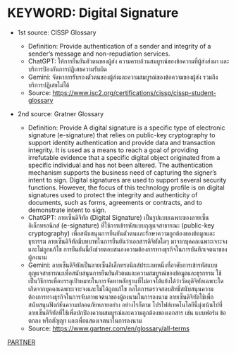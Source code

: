 # KEYWORD: Digital Signature

- 1st source: CISSP Glossary
   - Definition: Provide authentication of a sender and integrity of a sender’s message and non-repudiation services.
   - ChatGPT: ให้การยืนยันตัวตนของผู้ส่ง ความครบถ้วนสมบูรณ์ของข้อความที่ผู้ส่งส่งมา และบริการป้องกันการปฏิเสธความรับผิด
   - Gemini: จัดหาการรับรองตัวตนของผู้ส่งและความสมบูรณ์ของข้อความของผู้ส่ง รวมถึงบริการปฏิเสธไม่ได้
   - Source: https://www.isc2.org/certifications/cissp/cissp-student-glossary
 
- 2nd source: Gratner Glossary
   - Definition: Provide A digital signature is a specific type of electronic signature (e-signature) that relies on public-key cryptography to support identity authentication and provide data and transaction integrity. It is used as a means to reach a goal of providing irrefutable evidence that a specific digital object originated from a specific individual and has not been altered. The authentication mechanism supports the business need of capturing the signer’s intent to sign. Digital signatures are used to support several security functions. However, the focus of this technology profile is on digital signatures used to protect the integrity and authenticity of documents, such as forms, agreements or contracts, and to demonstrate intent to sign. 
   - ChatGPT: ลายเซ็นดิจิทัล (Digital Signature) เป็นรูปแบบเฉพาะของลายเซ็นอิเล็กทรอนิกส์ (e-signature) ที่ใช้การเข้ารหัสแบบกุญแจสาธารณะ (public-key cryptography) เพื่อสนับสนุนการยืนยันตัวตนและรักษาความถูกต้องของข้อมูลและธุรกรรม ลายเซ็นดิจิทัลมีบทบาทในการยืนยันว่าเอกสารดิจิทัลใดๆ มาจากบุคคลเฉพาะเจาะจงและไม่ถูกแก้ไข การยืนยันนี้ยังช่วยตอบสนองความต้องการทางธุรกิจในการบันทึกเจตนาของผู้ลงนาม 
   - Gemini: ลายเซ็นดิจิทัลเป็นลายเซ็นอิเล็กทรอนิกส์ประเภทหนึ่งที่อาศัยการเข้ารหัสแบบกุญแจสาธารณะเพื่อสนับสนุนการยืนยันตัวตนและความสมบูรณ์ของข้อมูลและธุรกรรม ใช้เป็นวิธีการเพื่อบรรลุเป้าหมายในการจัดหาหลักฐานที่ไม่อาจโต้แย้งได้ว่าวัตถุดิจิทัลเฉพาะใดเกิดจากบุคคลเฉพาะเจาะจงและไม่ได้ถูกแก้ไข กลไกการตรวจสอบสิทธิ์สนับสนุนความต้องการทางธุรกิจในการจับภาพเจตนาของผู้ลงนามในการลงนาม ลายเซ็นดิจิทัลใช้เพื่อสนับสนุนฟังก์ชันความปลอดภัยหลายอย่าง อย่างไรก็ตาม โปรไฟล์เทคโนโลยีนี้มุ่งเน้นไปที่ลายเซ็นดิจิทัลที่ใช้เพื่อปกป้องความสมบูรณ์และความถูกต้องของเอกสาร เช่น แบบฟอร์ม ข้อตกลง หรือสัญญา และเพื่อแสดงเจตนาในการลงนาม 
   - Source: https://www.gartner.com/en/glossary/all-terms
 


[PARTNER](https://penpicha31.github.io)
